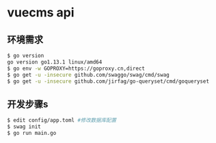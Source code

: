 # vuecms api

## 环境需求
```sh
$ go version
go version go1.13.1 linux/amd64
$ go env -w GOPROXY=https://goproxy.cn,direct
$ go get -u -insecure github.com/swaggo/swag/cmd/swag
$ go get -u -insecure github.com/jirfag/go-queryset/cmd/goqueryset
```

## 开发步骤s
```sh
$ edit config/app.toml #修改数据库配置
$ swag init
$ go run main.go
```
